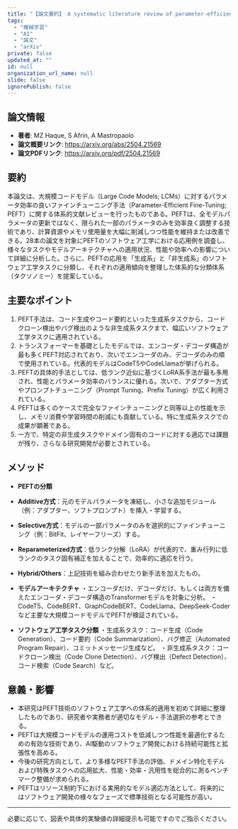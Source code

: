 ```yaml
---
title: "【論文要約】 A systematic literature review of parameter-efficient fine-tuning for large code models"
tags:
  - "機械学習"
  - "AI"
  - "論文"
  - "arXiv"
private: false
updated_at: ""
id: null
organization_url_name: null
slide: false
ignorePublish: false
---
```


## 論文情報

- **著者**: MZ Haque, S Afrin, A Mastropaolo
- **論文概要リンク**: https://arxiv.org/abs/2504.21569
- **論文PDFリンク**: https://arxiv.org/pdf/2504.21569

## 要約

本論文は、大規模コードモデル（Large Code Models; LCMs）に対するパラメータ効率の良いファインチューニング手法（Parameter-Efficient Fine-Tuning; PEFT）に関する体系的文献レビューを行ったものである。PEFTは、全モデルパラメータの更新ではなく、限られた一部のパラメータのみを効率良く調整する技術であり、計算資源やメモリ使用量を大幅に削減しつつ性能を維持または改善できる。28本の論文を対象にPEFTのソフトウェア工学における応用例を調査し、様々なタスクやモデルアーキテクチャへの適用状況、性能や効率への影響について詳細に分析した。さらに、PEFTの応用を「生成系」と「非生成系」のソフトウェア工学タスクに分類し、それぞれの適用傾向を整理した体系的な分類体系（タクソノミー）を提案している。

## 主要なポイント

1. PEFT手法は、コード生成やコード要約といった生成系タスクから、コードクローン検出やバグ検出のような非生成系タスクまで、幅広いソフトウェア工学タスクに適用されている。
2. トランスフォーマーを基礎としたモデルでは、エンコーダ・デコーダ構造が最も多くPEFT対応されており、次いでエンコーダのみ、デコーダのみの順で使用されている。代表的モデルはCodeT5やCodeLlamaが挙げられる。
3. PEFTの具体的手法としては、低ランク近似に基づくLoRA系手法が最も多用され、性能とパラメータ効率のバランスに優れる。次いで、アダプター方式やプロンプトチューニング（Prompt Tuning、Prefix Tuning）が広く利用されている。
4. PEFTは多くのケースで完全なファインチューニングと同等以上の性能を示し、メモリ消費や学習時間の削減にも貢献している。特に生成系タスクでの成果が顕著である。
5. 一方で、特定の非生成タスクやドメイン固有のコードに対する適応では課題が残り、さらなる研究開発が必要とされている。


## メソッド

- **PEFTの分類**
- **Additive方式**：元のモデルパラメータを凍結し、小さな追加モジュール（例：アダプター、ソフトプロンプト）を挿入・学習する。
- **Selective方式**：モデルの一部パラメータのみを選択的にファインチューニング（例：BitFit、レイヤーフリーズ）する。
- **Reparameterized方式**：低ランク分解（LoRA）が代表的で、重み行列に低ランクのタスク固有補正を加えることで、効率的に適応を行う。
- **Hybrid/Others**：上記技術を組み合わせたり新手法を加えたもの。

- **モデルアーキテクチャ**
・エンコーダだけ、デコーダだけ、もしくは両方を備えたエンコーダ・デコーダ構造のTransformerモデルを対象に分析。
・CodeT5、CodeBERT、GraphCodeBERT、CodeLlama、DeepSeek-Coderなど主要な大規模コードモデルでPEFTが検証されている。

- **ソフトウェア工学タスク分類**
・生成系タスク：コード生成（Code Generation）、コード要約（Code Summarization）、バグ修正（Automated Program Repair）、コミットメッセージ生成など。
・非生成系タスク：コードクローン検出（Code Clone Detection）、バグ検出（Defect Detection）、コード検索（Code Search）など。

## 意義・影響

- 本研究はPEFT技術のソフトウェア工学への体系的適用を初めて詳細に整理したものであり、研究者や実務者が適切なモデル・手法選択の参考とできる。
- PEFTは大規模コードモデルの運用コストを低減しつつ性能を最適化するための有効な技術であり、AI駆動のソフトウェア開発における持続可能性と拡張性を高める。
- 今後の研究方向として、より多様なPEFT手法の評価、ドメイン特化モデルおよび特殊タスクへの応用拡大、性能・効率・汎用性を総合的に測るベンチマーク整備が求められる。
- PEFTはリソース制約下における実用的なモデル適応方法として、将来的にはソフトウェア開発の様々なフェーズで標準技術となる可能性が高い。

---

必要に応じて、図表や具体的実験値の詳細提示も可能ですのでご指示ください。

